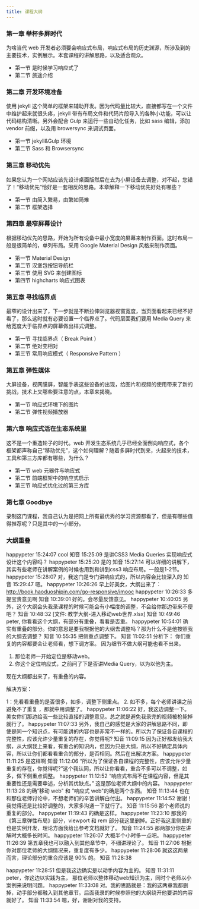 ```yaml
---
title: 课程大纲
---
```



<!-- 基本上 google treehouse 以及 css-tricks 上的优秀内容都不要放过 -
  我的课程中就讲动手的，理论方面的都在书里面详细写就行
 -->

### 第一章 举杯多屏时代

为啥当代 web 开发者必须要会响应式布局，响应式布局的历史渊源，所涉及到的主要技术，实例展示。本套课程的讲解思路，以及适合观众。

- 第一节 是时候学习响应式了
- 第二节 旅途介绍

<!-- 相应式三大技术一定要提一下
理论知识课程里面一定从略，指向我的书，在我的书里面要详细讲

鼓吹一下：咱们课程中用到的 gulp 这套系统，其实也是 google 全力推动的，见  web starter kit
同样的思路也会在 http://yeoman.io/ 中被看到，所以这套课程也可以为学习 yeoman 打下基础。
 -->

<!--  就是重新设计  http://www.imooc.com/view/333  -->

### 第二章 开发环境准备

使用 jekyll 这个简单的框架来辅助开发。因为代码量比较大，直接都写在一个文件中维护起来就很头疼，jekyll 带有布局文件和代码片段导入的各种小功能，可以让代码结构清晰。另外会配合 Gulp 来运行一些自动化任务，比如 sass 编辑，添加 vendor 前缀，以及用 browersync 来调试页面。

- 第一节 jekyll&Gulp 环境
- 第二节 Sass 和 Browsersync


<!--
- 可以先完成 navbar 部分，然后再来分离 layout
- 步骤
  - 新建 _layouts/default.html
  - 里面添加 {{ content }}
  - 就可以了，没必要使用 _config.yml
  - github page 实在太慢，推荐给大家就行了，实际演示的时候用我自己的服务器
    - http://book.haoduoshipin.com/go-responsive/demo/class/
    - 大家 jekyll server 的过程就不演示了，不然就成了后端课程了

    With LiveReload, you have to install browser extension, but BrowserSync uses Socket.io, so it can supports more than one browser at once. This is great for working with responsive design, where screens with different sizes are needed to be tested.

    - 尝试 web componnet 的思路
    - sass 文件中给一个 main.scss 里面 @inclue ‘navbar'
    - _includes/navbar.html partical 名字起得跟 .scss 文件同名
    - 只有一个例外就是 @include 'common' # 这个可以去 H5BT 中拷贝一些代码进来


 -->

### 第三章 移动优先

<!-- sans-serif 字体在 billie 电脑上都很难看，回头还是参照 https://jinshuju.net/ 改一下吧-->

如果您认为一个网站应该先设计桌面版然后在去为小屏设备去调整，对不起，您错了！“移动优先”恰好是一套相反的思路。本章解释一下移动优先好处有哪些？

- 第一节 由简入繁易，由繁如简难
- 第二节 框架选择

<!-- 举出那个按钮的小例子，展示出先做移动版有什么好处 -->
<!-- 这一节主要就是介绍移动优先思路的好处 -->
<!-- 应对无穷的设备尺寸 -->


<!-- - 对比一下 bootstrap 和 initializer 还是用 initializer 手写吧 -->

### 第四章 最窄屏幕设计

根据移动优先的思路，开始为所有设备中最小宽度的屏幕来制作页面。这时布局一般是很简单的，单列布局。采用 Google Material Design 风格来制作页面。

<!--   - 就照着这个来：http://qd.haoduoshipin.com/
  - 先选定最窄屏幕 iphone5 ，单位就先用 px 来做
  - 使用 chrome 移动调试工具
  - viewport 在最一开始就要涉及了，写个 hello World 页面，用 chrome 移动调试工具打开就可以看到
    320 像素的 iphone5，实际的宽度就是 980 了。
    http://webdesign.tutsplus.com/articles/quick-tip-dont-forget-the-viewport-meta-tag--webdesign-5972

  - 基本字体的解决思路
    html {
      font-size: 14px
      @media (min-width: tablet) {
        font-size: 16px;
      }
    }
  - em 用在器件内部， rem 用来控制间距，这个思路值得专门提一下
 -->

- 第一节 Material Design
- 第二节 汉堡包按钮导航栏
- 第三节 使用 SVG 来创建图标
- 第四节 highcharts 响应式图表

<!--
- font-size
  - 移动设备上设置一个比较小的字体，例如：14px
  - 当 viewport 变宽后：font-size: 112%; 就可以了
  - as shown: http://webdesign.tutsplus.com/tutorials/simplify-your-media-queries-with-sass-breakpoint--cms-22706 10:49


 -->

<!-- Material Design
- get a color platte and use it
- http://webdesign.tutsplus.com/tutorials/web-design-for-kids-color--cms-24378

- 另外 google.com/design 不是有个专门介绍 plattet 使用的视频吗?

 -->

<!-- https://www.google.com/design/icons 这里来下载 icon -->
<!--     - http://toy.haoduoshipin.com/gm/material-design/introduction.html 这个挺简单
 -->

<!-- 弄个 piechart  做过优良可差的评分统计-->


<!-- FIXME: 弹性布局绝对是应该放在，media-query 之前讲清楚的
图片要用 Max-width 了
section 用 50% 了。

下面的：第二节：绝对变相对。可以单独作为一章
 -->

### 第五章 寻找临界点

最窄的设计出来了，下一步就是不断拉伸浏览器视窗宽度，当页面看起来已经不好看了，那么这时就有必要设置一个临界点了。代码层面我们要用 Media Query 来给宽度大于临界点的屏幕做出样式调整。

- 第一节 寻找临界点（ Break Point ）
- 第二节 绝对变相对
- 第三节 常用响应模式（ Responsive Pattern ）

<!--

- 我的页面上多处用到了网格，目前的实现方案还是比较土。应该参照 http://getbootstrap.com/2.3.2/scaffolding.html#gridSystem 的方式，先制作出类似的网格系统，然后往里面填入内容。
  - 调页面的过程应该是这样，先把具体每一网格中的 html 内容都注释掉，然后等流体网格调试出来之后，再插入具体内容。

自己拿不准的问题，一律参考：http://yeoman.io/

http://mediaqueri.es/
### break point

 - Peter 自己的观点是，不要设置全局的三个临界点，每个部分（ 也就是每个 css 中）自己顾自己就可以了。
   - web component 是趋势，所以还是“模块化”思想，每个元器件负责自己，只有当 have to 的时候再用清晰的接口跟其他模块沟通。设计上也应该是这样。
 -->
<!--
### em/rem
- http://webdesign.tutsplus.com/tutorials/comprehensive-guide-when-to-use-em-vs-rem--cms-23984
    For this reason, the primary purpose of em units should be to allow for scalability within the context of a specific design element.

- 元器件内部的长度距离，用 em 设置最好，但是字体本身用 rem 更好
  - http://webdesign.tutsplus.com/tutorials/comprehensive-guide-when-to-use-em-vs-rem--cms-23984

### EM 的妙用


- http://simurai.com/blog/2014/05/04/cssconf/
  - 18: 41 em for padding rem for margin

- http://webdesign.tutsplus.com/tutorials/quick-tip-try-combining-ems-and-rems--cms-23270

- em/rem 学习并不难？devtools 中查看 computed 一项就知道了

- http://webdesign.tutsplus.com/articles/quick-tip-dont-forget-the-viewport-meta-tag--webdesign-5972

 -->
<!--

- 控制每一行的文字数量是个重要任务。

@media 可以 nested in a style definition as shown here:

http://webdesign.tutsplus.com/tutorials/simplify-your-media-queries-with-sass-breakpoint--cms-22706

I think it's simpler code, plus a `no-query` bonus, as shown at 18:30
 -->

<!-- 临界点这里还有一个 touch !!!
http://webdesign.tutsplus.com/tutorials/simplify-your-media-queries-with-sass-breakpoint--cms-22706

14:48

  - 还涉及到了 modernlizer 的使用
 -->

<!-- Ie8 不支持 rem ，所以才有这个项目：https://github.com/robwierzbowski/grunt-pixrem -->

<!--  要基于内容，而非设备宽度来设置临界点
   多变的响应模式 新的模式不断出现，但是总有几种是最为重要，不可不知的。

- 第一节 列下沉 Column Drop
- 第二节 基本流动 Mostly Fluid
- 第三节 自由变换 Layout Shifter
 -->

<!--  em & rem & 百分比 都应在何时选用，要在代码例子中体现妙处来
理论就不讲了，和那个老师重复
 -->


### 第五章 弹性媒体

大屏设备，视网膜屏，智能手表这些设备的出现，给图片和视频的使用带来了新的挑战，技术上又哪些要注意的点，本章来揭晓。

- 第一节 响应式环境下的图片
- 第二节 弹性视频播放器

<!--
https://css-tricks.com/video-screencasts/141-getting-the-images-and-numbers-for-responsive-images/

https://developers.google.com/web/fundamentals/media/images/?hl=en

- http://webdesign.tutsplus.com/tutorials/simplify-your-media-queries-with-sass-breakpoint--cms-22706
 - 14:00 有图片的讲解，包含了 retina 设备

 http://webdesign.tutsplus.com/articles/how-to-create-responsive-images-using-the-picture-element--cms-24003


当屏幕变大之后，用 background-image 加载一个比较大的图片。
图片的使用注意事项绝对值得讲一节 -->


### 第六章 响应式活在生态系统里

这不是一个重造轮子的时代。web 开发生态系统几乎已经全面倒向响应式，各个框架都声称自己“移动优先”，这个如何理解？随着多屏时代到来，火起来的技术，工具和第三方库都有哪些，为什么？

- 第一节 web 元器件与响应式
- 第二节 前端框架中的响应式启示
- 第三节 响应式优化过的第三方库

<!--
webstarter kit
h5bt
http://yeoman.io/
pure/foundation/bs
ploymer
 -->

### 第七章 Goodbye

录制这门课程，我自己认为是把网上所有最优秀的学习资源都看了，但是有哪些值得推荐呢？只是其中的一小部分。


<!-- peter,相关的参考资料等，从这门课一开始，做个统计，可以添加到本网站的wiki中，如参考资料链接、补充资料、相关教学资料等。
 -->

<!-- 做成一个 webapp 挺有意思https://developers.google.com/web/fundamentals/device-access/?hl=en -->

### 大纲重叠

happypeter  15:24:07
cool
知音  15:25:09
是讲CSS3 Media Queries 实现响应式设计这个内容吗？
happypeter  15:25:20
是的
知音  15:27:14
可以详细的讲解下，其实有些老师在讲解案例的时候也用到和讲到css3 响应布局。一般是1-2节。
happypeter  15:28:07
对，我这门是专门讲响应式的，所以内容会比较深入的
知音  15:29:47
嗯。
happypeter  10:26:26
早上好美女，大纲出来了：http://book.haoduoshipin.com/go-responsive/imooc
happypeter  10:26:33
多提宝贵意见啊
知音  10:39:01
好的。会尽量反馈意见。
happypeter  10:40:05
另外，这个大纲会头我录课程的时候可能会有小幅度的调整，不会给你那边带来不便吧？
知音  10:48:32
[文件: 教学大纲-进入移动web世界.xlsx]
知音  10:49:46
peter, 你看看这个大纲，有部分有重叠，看看是否重。
happypeter  10:54:01
确实有重叠的部分。你的意思是要我根据他的大纲去调整吗？那为什么不是他按照我的大纲去调整？
知音  10:55:35
把侧重点调整下。
知音  11:02:51
分析下：
 你们重复的内容都要会让老师看，想下调方案。
因为细节不做大纲可能也看不出来。

1. 那位老师一开始定位是移动web。
2. 你这个定位响应式，之前问了下是否讲Media Query，以为以他为主。

现在大纲都出来了，有重叠的内容。

解决方案：

1：先看看重叠的是否很多，如多，调整下侧重点。
2. 如不多，每个老师讲课之前避免不了重复 ，那就中用调整了。
happypeter  11:06:22
好，我这边调整一下。美女你们那边给我一些比较直接的调整意见。总之就是避免我录完的视频被枪毙掉就行了。
happypeter  11:07:33
另外，我自己的感觉是大家的讲解思路不同，即使是同一个知识点，有可能讲的内容也是非常不一样的。所以为了保证各自课程的完整性，应该允许少量重复的存在，你觉得呢?
知音  11:09:15
因为正好都发给我大纲，从大纲我上来看，有重合的知识内，但因为只是大纲，所以不好确定具体内容，所以让你们都看看重合的部分，是否相同。然后在出解决方案。
happypeter  11:11:25
是这样啊
知音  11:12:06
“所以为了保证各自课程的完整性，应该允许少量重复的存在，你觉得呢?”这个我认同，所以让你看看，重合不多可以不调整，如多，做下侧重点调整。
happypeter  11:12:52
“响应式布局不在课程内容，但是其重要性还是需要申述，分析其优缺点。” 这是那位老师大纲中的内容。
happypeter  11:13:28
的确”移动 web" 和 ”响应式 web"的确是两个东西。
知音  11:13:44
也在和那位老师讨论中，不想老师们的辛苦讲解白付出。
happypeter  11:14:52
谢谢！我觉得还是比较好调整的，大家多沟通一下就行了。
知音  11:15:56
那个老师说的重复的部分。
happypeter  11:19:43
的确是这样。
happypeter  11:23:10
那我的《第三章弹性布局》部分，viewport 和 rem 部分我这里删掉。正好我这里侧重的也是实例开发，理论方面我给出参考文档就好了。
知音  11:24:55
那两部分你在讲解时大概多长时间。
happypeter  11:26:07
大概半个小时多一点吧。
happypeter  11:26:39
第五章我也可以融入到其他章节中，不细讲理论了。
知音  11:27:06
根据你对那位老师的大纲情况来，重复度有多少。
happypeter  11:28:06
就这这两章而言，理论部分的重合应该是 90% 的。
知音  11:28:38

happypeter  11:28:51
但是我这边确实是以动手内容为主的。
知音  11:31:11
peter，你这边以实践为主，
那位老师以整体移动web知识为主，同时个老师以小案例来说明问题。
happypeter  11:33:08
对。我的思路就是：我的这两章我都删掉，动手部分都融入到其他章节。后面我录的时候参照他的大纲绕开他要讲的内容就好了。
知音  11:33:54
嗯，好，谢谢对我的支持。


